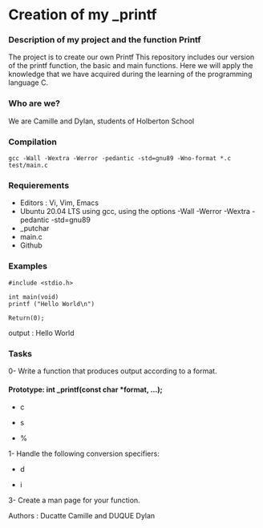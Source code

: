 # Creation of my _printf

### Description of my project and the function Printf

The project is to create our own Printf
This repository includes our version of the printf function, the basic and main functions. Here we will apply the knowledge that we have acquired during the learning of the programming language C.

### Who are we? 

We are Camille and Dylan, students of Holberton School

### Compilation

```
gcc -Wall -Wextra -Werror -pedantic -std=gnu89 -Wno-format *.c test/main.c
```


### Requierements 

- Editors : Vi, Vim, Emacs
- Ubuntu 20.04 LTS using gcc, using the options -Wall -Werror -Wextra -pedantic -std=gnu89
- _putchar 
- main.c 
- Github 


### Examples 
```
#include <stdio.h>

int main(void)
printf ("Hello World\n")

Return(0);
```
output : Hello World 

### Tasks

0- Write a function that produces output according to a format.

#### Prototype: int _printf(const char *format, ...);

- c

- s

- %

1- Handle the following conversion specifiers:

- d

- i

3- Create a man page for your function.


Authors : Ducatte Camille and DUQUE Dylan